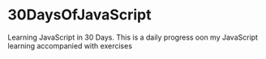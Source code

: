 # 30DaysOfJavaScript
Learning JavaScript in 30 Days.
This is a daily progress oon my JavaScript learning accompanied with exercises 

